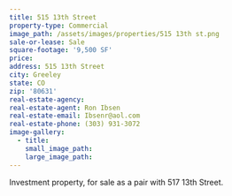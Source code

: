 ```yaml
---
title: 515 13th Street
property-type: Commercial
image_path: /assets/images/properties/515 13th st.png
sale-or-lease: Sale
square-footage: '9,500 SF'
price:
address: 515 13th Street
city: Greeley
state: CO
zip: '80631'
real-estate-agency:
real-estate-agent: Ron Ibsen
real-estate-email: Ibsenr@aol.com
real-estate-phone: (303) 931-3072
image-gallery:
  - title:
    small_image_path:
    large_image_path:
---
```



Investment property, for sale as a pair with 517 13th Street.